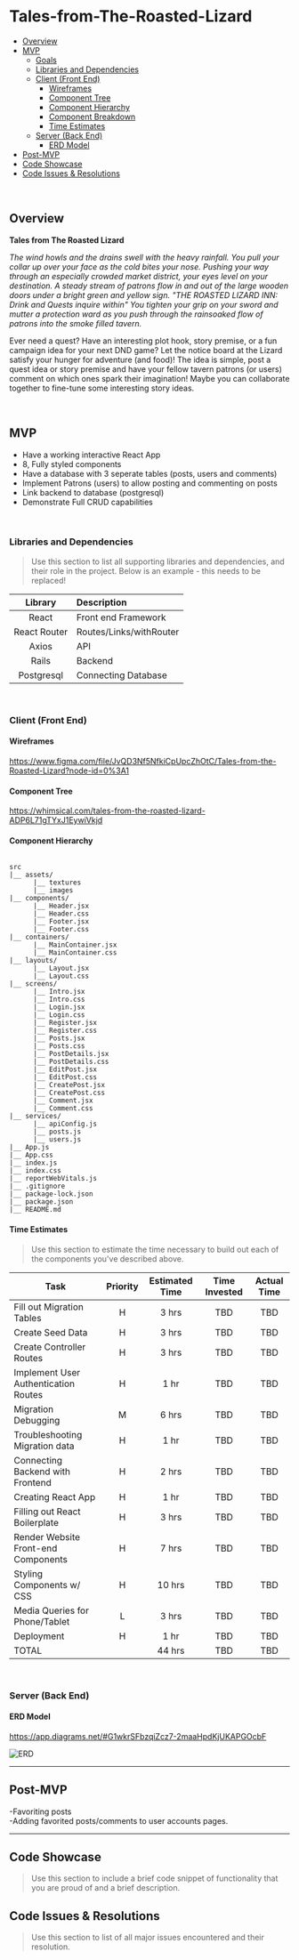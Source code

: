 # Tales-from-The-Roasted-Lizard

- [Overview](#overview)
- [MVP](#mvp)
  - [Goals](#goals)
  - [Libraries and Dependencies](#libraries-and-dependencies)
  - [Client (Front End)](#client-front-end)
    - [Wireframes](#wireframes)
    - [Component Tree](#component-tree)
    - [Component Hierarchy](#component-hierarchy)
    - [Component Breakdown](#component-breakdown)
    - [Time Estimates](#time-estimates)
  - [Server (Back End)](#server-back-end)
    - [ERD Model](#erd-model)
- [Post-MVP](#post-mvp)
- [Code Showcase](#code-showcase)
- [Code Issues & Resolutions](#code-issues--resolutions)

<br>

## Overview

**Tales from The Roasted Lizard** 

*The wind howls and the drains swell with the heavy rainfall. You pull your collar up over your face as the cold bites your nose. Pushing your way through an especially crowded market district, your eyes level on your destination. A steady stream of patrons flow in and out of the large wooden doors under a bright green and yellow sign. "THE ROASTED LIZARD INN: Drink and Quests inquire within" You tighten your grip on your sword and mutter a protection ward as you push through the rainsoaked flow of patrons into the smoke filled tavern.*

Ever need a quest? Have an interesting plot hook, story premise, or a fun campaign idea for your next DND game? Let the notice board at the Lizard satisfy your hunger for adventure (and food)! The idea is simple, post a quest idea or story premise and have your fellow tavern patrons (or users) comment on which ones spark their imagination! Maybe you can collaborate together to fine-tune some interesting story ideas.

<br>

## MVP

- Have a working interactive React App
- 8, Fully styled components 
- Have a database with 3 seperate tables (posts, users and comments)
- Implement Patrons (users) to allow posting and commenting on posts
- Link backend to database (postgresql)
- Demonstrate Full CRUD capabilities 

<br>

### Libraries and Dependencies

> Use this section to list all supporting libraries and dependencies, and their role in the project. Below is an example - this needs to be replaced!

|     Library      | Description                                |
| :--------------: | :----------------------------------------- |
|      React       | Front end Framework |
|   React Router   | Routes/Links/withRouter |
| Axios | API |
|     Rails      | Backend |
|  Postgresql  | Connecting Database |

<br>

### Client (Front End)

#### Wireframes

https://www.figma.com/file/JvQD3Nf5NfkiCpUpcZhOtC/Tales-from-the-Roasted-Lizard?node-id=0%3A1

#### Component Tree

https://whimsical.com/tales-from-the-roasted-lizard-ADP6L71gTYxJ1EywiVkjd

#### Component Hierarchy

``` structure

src
|__ assets/
      |__ textures
      |__ images
|__ components/
      |__ Header.jsx
      |__ Header.css
      |__ Footer.jsx
      |__ Footer.css
|__ containers/
      |__ MainContainer.jsx
      |__ MainContainer.css
|__ layouts/
      |__ Layout.jsx
      |__ Layout.css
|__ screens/
      |__ Intro.jsx
      |__ Intro.css
      |__ Login.jsx
      |__ Login.css
      |__ Register.jsx
      |__ Register.css
      |__ Posts.jsx
      |__ Posts.css
      |__ PostDetails.jsx
      |__ PostDetails.css
      |__ EditPost.jsx
      |__ EditPost.css
      |__ CreatePost.jsx
      |__ CreatePost.css
      |__ Comment.jsx
      |__ Comment.css
|__ services/
      |__ apiConfig.js
      |__ posts.js
      |__ users.js
|__ App.js
|__ App.css
|__ index.js
|__ index.css
|__ reportWebVitals.js
|__ .gitignore
|__ package-lock.json
|__ package.json
|__ README.md

```


#### Time Estimates

> Use this section to estimate the time necessary to build out each of the components you've described above.

| Task                | Priority | Estimated Time | Time Invested | Actual Time |
| ------------------- | :------: | :------------: | :-----------: | :---------: |
| Fill out Migration Tables    |    H   |     3 hrs      |     TBD     |    TBD   |
| Create Seed Data |    H     |     3 hrs      |     TBD    |     TBD     |
| Create Controller Routes |    H     |     3 hrs      |     TBD    |     TBD     |
| Implement User Authentication Routes |    H     |     1 hr     |     TBD    |     TBD     |
| Migration Debugging |    M   |     6 hrs      |     TBD    |     TBD     |
| Troubleshooting Migration data |    H     |     1 hr    |     TBD    |     TBD     |
| Connecting Backend with Frontend |    H     |     2 hrs      |     TBD    |     TBD     |
| Creating React App |    H     |     1 hr    |     TBD    |     TBD     |
| Filling out React Boilerplate |    H     |     3 hrs      |     TBD    |     TBD     |
| Render Website Front-end Components |    H     |     7 hrs      |     TBD    |     TBD     |
| Styling Components w/ CSS |    H     |     10 hrs      |     TBD    |     TBD     |
| Media Queries for Phone/Tablet|    L   |     3 hrs      |     TBD    |     TBD     |
| Deployment |    H     |     1 hr   |     TBD    |     TBD     |
| TOTAL               |          |     44 hrs      |     TBD     |     TBD     |

<br>

### Server (Back End)

#### ERD Model

https://app.diagrams.net/#G1wkrSFbzqiZcz7-2maaHpdKjUKAPGOcbF

![ERD](https://i.imgur.com/8wJjRhg.png)
<br>

***

## Post-MVP

-Favoriting posts
<br>
-Adding favorited posts/comments to user accounts pages.

***

## Code Showcase

> Use this section to include a brief code snippet of functionality that you are proud of and a brief description.

## Code Issues & Resolutions

> Use this section to list of all major issues encountered and their resolution.
